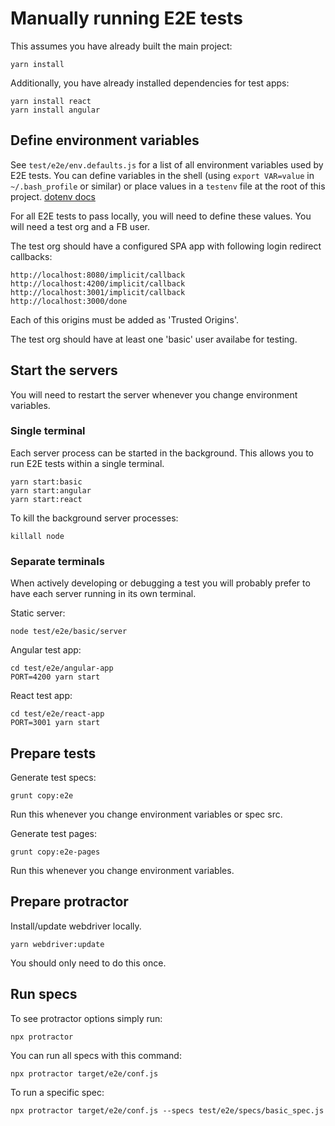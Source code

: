 # Manually running E2E tests

This assumes you have already built the main project:

```
yarn install
```

Additionally, you have already installed dependencies for test apps:

```
yarn install react
yarn install angular
```

## Define environment variables

See `test/e2e/env.defaults.js` for a list of all environment variables used by E2E tests. You can define variables in the shell (using `export VAR=value` in `~/.bash_profile` or similar) or place values in a `testenv` file at the root of this project. [dotenv docs](https://github.com/motdotla/dotenv#dotenv)

For all E2E tests to pass locally, you will need to define these values. You will need a test org and a FB user.

The test org should have a configured SPA app with following login redirect callbacks:

```
http://localhost:8080/implicit/callback	
http://localhost:4200/implicit/callback	
http://localhost:3001/implicit/callback	
http://localhost:3000/done
```

Each of this origins must be added as 'Trusted Origins'.  

The test org should have at least one 'basic' user availabe for testing.

## Start the servers

You will need to restart the server whenever you change environment variables.

### Single terminal
Each server process can be started in the background. This allows you to run E2E tests within a single terminal.

```
yarn start:basic
yarn start:angular
yarn start:react
```
To kill the background server processes:

```
killall node
```


### Separate terminals

When actively developing or debugging a test you will probably prefer to have each server running in its own terminal.

Static server: 
```
node test/e2e/basic/server
```

Angular test app:
```
cd test/e2e/angular-app
PORT=4200 yarn start
```

React test app:
```
cd test/e2e/react-app
PORT=3001 yarn start
```

## Prepare tests

Generate test specs:
```
grunt copy:e2e
```
Run this whenever you change environment variables or spec src.

Generate test pages:
```
grunt copy:e2e-pages
```
Run this whenever you change environment variables.

## Prepare protractor

Install/update webdriver locally.

```
yarn webdriver:update
```

You should only need to do this once.

## Run specs

To see protractor options simply run:

```
npx protractor
```

You can run all specs with this command:

```
npx protractor target/e2e/conf.js
```

To run a specific spec:

```
npx protractor target/e2e/conf.js --specs test/e2e/specs/basic_spec.js
```
